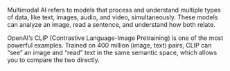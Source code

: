 Multimodal AI refers to models that process and understand multiple types of data, like text, images, audio, and video, simultaneously. These models can analyze an image, read a sentence, and understand how both relate.

OpenAI’s CLIP (Contrastive Language-Image Pretraining) is one of the most powerful examples. Trained on 400 million (image, text) pairs, CLIP can “see” an image and “read” text in the same semantic space, which allows you to compare the two directly.
